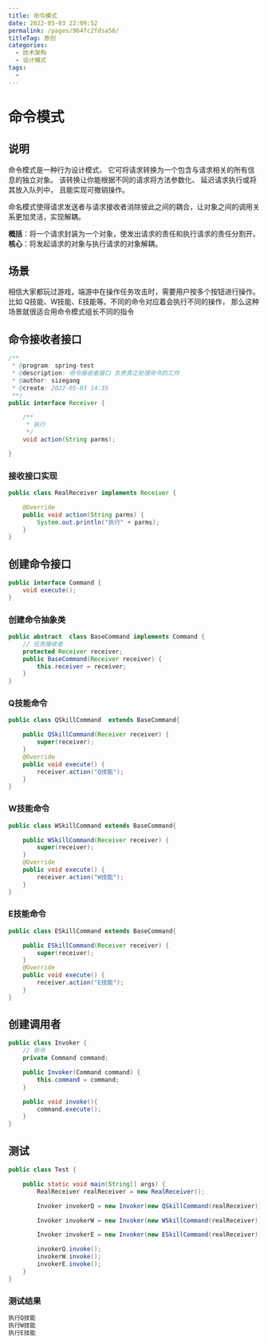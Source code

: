 ```yaml
---
title: 命令模式
date: 2022-05-03 22:09:52
permalink: /pages/964fc2fdsa56/
titleTag: 原创
categories: 
  - 技术架构
  - 设计模式
tags: 
  - 
---
```


# 命令模式
## 说明
命令模式是一种行为设计模式， 它可将请求转换为一个包含与请求相关的所有信息的独立对象。 该转换让你能根据不同的请求将方法参数化、 延迟请求执行或将其放入队列中， 且能实现可撤销操作。

命名模式使得请求发送者与请求接收者消除彼此之间的耦合，让对象之间的调用关系更加灵活，实现解耦。

**概括**：将一个请求封装为一个对象，使发出请求的责任和执行请求的责任分割开。
**核心**：将发起请求的对象与执行请求的对象解耦。
## 场景
相信大家都玩过游戏，端游中在操作任务攻击时，需要用户按多个按钮进行操作。 比如 Q技能、W技能、E技能等。不同的命令对应着会执行不同的操作，
那么这种场景就很适合用命令模式组长不同的指令

## 命令接收者接口
```java  
/**
 * @program: spring-test
 * @description: 命令接收者接口 负责真正处理命令的工作
 * @author: sizegang
 * @create: 2022-05-03 14:35
 **/
public interface Receiver {

    /**
     * 执行
     */
    void action(String parms);

}
```
### 接收接口实现
```java  
public class RealReceiver implements Receiver {

    @Override
    public void action(String parms) {
        System.out.println("执行" + parms);
    }
}
```
## 创建命令接口
```java 
public interface Command {
    void execute();
}
```

### 创建命令抽象类
```java   
public abstract  class BaseCommand implements Command {
    // 任务接收者
    protected Receiver receiver;
    public BaseCommand(Receiver receiver) {
        this.receiver = receiver;
    }
}
```

### Q技能命令
```java  
public class QSkillCommand  extends BaseCommand{

    public QSkillCommand(Receiver receiver) {
        super(receiver);
    }
    @Override
    public void execute() {
        receiver.action("Q技能");
    }
}
```

### W技能命令
```java  
public class WSkillCommand extends BaseCommand{

    public WSkillCommand(Receiver receiver) {
        super(receiver);
    }
    @Override
    public void execute() {
        receiver.action("W技能");
    }
}
```

### E技能命令
```java  
public class ESkillCommand extends BaseCommand{

    public ESkillCommand(Receiver receiver) {
        super(receiver);
    }
    @Override
    public void execute() {
        receiver.action("E技能");
    }
}

```
## 创建调用者
```java 
public class Invoker {
    // 命令
    private Command command;

    public Invoker(Command command) {
        this.command = command;
    }

    public void invoke(){
        command.execute();
    }
}

```


## 测试
```java 
public class Test {

    public static void main(String[] args) {
        RealReceiver realReceiver = new RealReceiver();

        Invoker invokerQ = new Invoker(new QSkillCommand(realReceiver));

        Invoker invokerW = new Invoker(new WSkillCommand(realReceiver));

        Invoker invokerE = new Invoker(new ESkillCommand(realReceiver));

        invokerQ.invoke();
        invokerW.invoke();
        invokerE.invoke();
    }
}

```

### 测试结果
```sh  
执行Q技能
执行W技能
执行E技能
```
